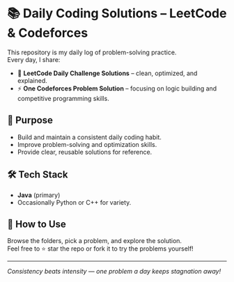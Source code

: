 # 📚 Daily Coding Solutions – LeetCode & Codeforces

This repository is my daily log of problem-solving practice.  
Every day, I share:

- 🧩 **LeetCode Daily Challenge Solutions** – clean, optimized, and explained.  
- ⚡ **One Codeforces Problem Solution** – focusing on logic building and competitive programming skills.

## 🚀 Purpose
- Build and maintain a consistent daily coding habit.
- Improve problem-solving and optimization skills.
- Provide clear, reusable solutions for reference.

## 🛠 Tech Stack
- **Java** (primary)
- Occasionally Python or C++ for variety.

## 🌟 How to Use
Browse the folders, pick a problem, and explore the solution.  
Feel free to ⭐ star the repo or fork it to try the problems yourself!

---
*Consistency beats intensity — one problem a day keeps stagnation away!*
